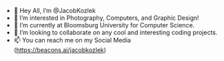 - 👋 Hey All, I’m @JacobKozlek
- 👀 I’m interested in Photography, Computers, and Graphic Design!
- 🌱 I’m currently at Bloomsburg University for Computer Science. 
- 💞️ I’m looking to collaborate on any cool and interesting coding projects.
- 📫 You can reach me on my Social Media (https://beacons.ai/jacobkozlek)

<!---
JacobKozlek/JacobKozlek is a ✨ special ✨ repository because its `README.md` (this file) appears on your GitHub profile.
You can click the Preview link to take a look at your changes.
--->
